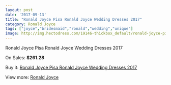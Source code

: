 ```yaml
---
layout: post
date: '2017-09-13'
title: "Ronald Joyce Pisa Ronald Joyce Wedding Dresses 2017"
category: Ronald Joyce
tags: ["joyce","bridesmaid","ronald","wedding","unique"]
image: http://img.hectodress.com/19146-thickbox_default/ronald-joyce-pisa-ronald-joyce-wedding-dresses-2013.jpg
---
```

Ronald Joyce Pisa Ronald Joyce Wedding Dresses 2017

On Sales: **$261.28**
<a href="https://www.hectodress.com/ronald-joyce/8968-ronald-joyce-pisa-ronald-joyce-wedding-dresses-2013.html"><amp-img layout="responsive" width="600" height="600" src="//img.hectodress.com/19146-thickbox_default/ronald-joyce-pisa-ronald-joyce-wedding-dresses-2013.jpg" alt="Ronald Joyce Pisa Ronald Joyce Wedding Dresses 2017 0" /></a>
<a href="https://www.hectodress.com/ronald-joyce/8968-ronald-joyce-pisa-ronald-joyce-wedding-dresses-2013.html"><amp-img layout="responsive" width="600" height="600" src="//img.hectodress.com/19149-thickbox_default/ronald-joyce-pisa-ronald-joyce-wedding-dresses-2013.jpg" alt="Ronald Joyce Pisa Ronald Joyce Wedding Dresses 2017 1" /></a>
<a href="https://www.hectodress.com/ronald-joyce/8968-ronald-joyce-pisa-ronald-joyce-wedding-dresses-2013.html"><amp-img layout="responsive" width="600" height="600" src="//img.hectodress.com/19148-thickbox_default/ronald-joyce-pisa-ronald-joyce-wedding-dresses-2013.jpg" alt="Ronald Joyce Pisa Ronald Joyce Wedding Dresses 2017 2" /></a>
<a href="https://www.hectodress.com/ronald-joyce/8968-ronald-joyce-pisa-ronald-joyce-wedding-dresses-2013.html"><amp-img layout="responsive" width="600" height="600" src="//img.hectodress.com/19147-thickbox_default/ronald-joyce-pisa-ronald-joyce-wedding-dresses-2013.jpg" alt="Ronald Joyce Pisa Ronald Joyce Wedding Dresses 2017 3" /></a>

Buy it: [Ronald Joyce Pisa Ronald Joyce Wedding Dresses 2017](https://www.hectodress.com/ronald-joyce/8968-ronald-joyce-pisa-ronald-joyce-wedding-dresses-2013.html "Ronald Joyce Pisa Ronald Joyce Wedding Dresses 2017")

View more: [Ronald Joyce](https://www.hectodress.com/149-ronald-joyce "Ronald Joyce")